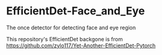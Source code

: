 # EfficientDet-Face_and_Eye
The once detector for detecting face and eye region

This repository's EfficientDet backgone is from https://github.com/zylo117/Yet-Another-EfficientDet-Pytorch
